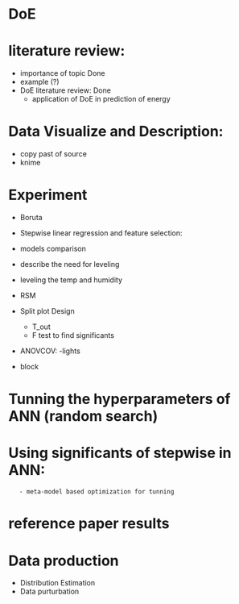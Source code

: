 # DoE

# literature review:
- importance of topic Done
- example (?)
- DoE literature review: Done
    - application of DoE in prediction of energy

# Data Visualize and Description:
- copy past of source
- knime


# Experiment 
- Boruta
- Stepwise linear regression and feature selection:
- models comparison

- describe the need for leveling
- leveling the temp and humidity

- RSM
- Split plot Design
    - T_out 
    - F test to find significants
- ANOVCOV:
    -lights
- block

# Tunning the hyperparameters of ANN (random search)
# Using significants of stepwise in ANN:
       - meta-model based optimization for tunning

# reference paper results

# Data production
   - Distribution Estimation
   - Data purturbation



